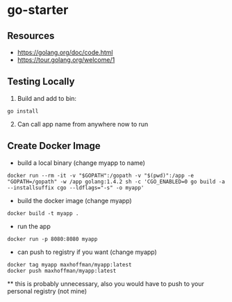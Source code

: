 # go-starter

## Resources
+ https://golang.org/doc/code.html
+ https://tour.golang.org/welcome/1

## Testing Locally
1. Build and add to bin:
```
go install
```

2. Can call app name from anywhere now to run 

## Create Docker Image
+ build a local binary (change myapp to name)
```
docker run --rm -it -v "$GOPATH":/gopath -v "$(pwd)":/app -e "GOPATH=/gopath" -w /app golang:1.4.2 sh -c 'CGO_ENABLED=0 go build -a --installsuffix cgo --ldflags="-s" -o myapp'
```

+ build the docker image (change myapp)
```
docker build -t myapp .
```

+ run the app
```
docker run -p 8080:8080 myapp
```

+ can push to registry if you want (change myapp)
```
docker tag myapp maxhoffman/myapp:latest
docker push maxhoffman/myapp:latest
```
** this is probably unnecessary, also you would have to push to your personal registry (not mine)
